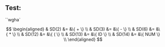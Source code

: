 ## Test:

``wgha`

$$
\begin{aligned}
& SD(2) &= &\{ + \} \\
& SD(3) &= &\{ - \} \\
& SD(6) &= &\{ * \} \\
& SD(12) &= &\{ ( \} \\
& SD(13) &= &\{ ID \} \\
& SD(14) &= &\{ NUM \} \\
\end{aligned}
$$
